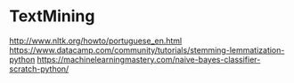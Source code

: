 # TextMining

http://www.nltk.org/howto/portuguese_en.html
https://www.datacamp.com/community/tutorials/stemming-lemmatization-python
https://machinelearningmastery.com/naive-bayes-classifier-scratch-python/
